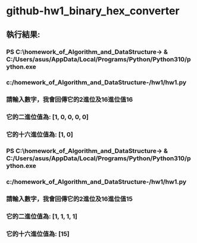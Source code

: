# github-hw1_binary_hex_converter
## 執行結果:
### PS C:\homework_of_Algorithm_and_DataStructure-> & C:/Users/asus/AppData/Local/Programs/Python/Python310/python.exe 
### c:/homework_of_Algorithm_and_DataStructure-/hw1/hw1.py
### 請輸入數字，我會回傳它的2進位及16進位值16
### 它的二進位值為: [1, 0, 0, 0, 0]
### 它的十六進位值為: [1, 0]
### PS C:\homework_of_Algorithm_and_DataStructure-> & C:/Users/asus/AppData/Local/Programs/Python/Python310/python.exe 
### c:/homework_of_Algorithm_and_DataStructure-/hw1/hw1.py
### 請輸入數字，我會回傳它的2進位及16進位值15
### 它的二進位值為: [1, 1, 1, 1]
### 它的十六進位值為: [15]
